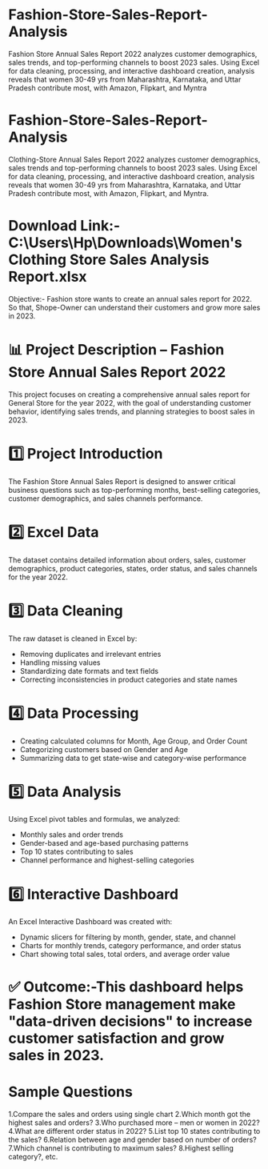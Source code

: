 # Fashion-Store-Sales-Report-Analysis
Fashion Store Annual Sales Report 2022 analyzes customer demographics, sales trends, and top-performing channels to boost 2023 sales. Using Excel for data cleaning, processing, and interactive dashboard creation, analysis reveals that women 30-49 yrs from Maharashtra, Karnataka, and Uttar Pradesh contribute most, with Amazon, Flipkart, and Myntra  
# Fashion-Store-Sales-Report-Analysis
Clothing-Store Annual Sales Report 2022 analyzes customer demographics, sales trends and top-performing channels to boost 2023 sales. Using Excel for data cleaning, processing, and interactive dashboard creation, analysis reveals that women 30-49 yrs from Maharashtra, Karnataka, and Uttar Pradesh contribute most, with Amazon, Flipkart, and Myntra.  
# Download Link:-    C:\Users\Hp\Downloads\Women's Clothing Store Sales Analysis Report.xlsx 
Objective:-
Fashion store wants to create an annual sales report for 2022. So that, Shope-Owner can understand their customers and grow more sales in 2023.

# 📊 Project Description – Fashion Store Annual Sales Report 2022
This project focuses on creating a comprehensive annual sales report for General Store for the year 2022, with the goal of understanding customer behavior, identifying sales trends, and planning strategies to boost sales in 2023.

# 1️⃣ Project Introduction
The Fashion Store Annual Sales Report is designed to answer critical business questions such as top-performing months, best-selling categories, customer demographics, and sales channels performance.

# 2️⃣ Excel Data
The dataset contains detailed information about orders, sales, customer demographics, product categories, states, order status, and sales channels for the year 2022.

# 3️⃣ Data Cleaning
The raw dataset is cleaned in Excel by:
* Removing duplicates and irrelevant entries
* Handling missing values
* Standardizing date formats and text fields
* Correcting inconsistencies in product categories and state names

# 4️⃣ Data Processing
* Creating calculated columns for Month, Age Group, and Order Count
* Categorizing customers based on Gender and Age
* Summarizing data to get state-wise and category-wise performance

# 5️⃣ Data Analysis
Using Excel pivot tables and formulas, we analyzed:
* Monthly sales and order trends
* Gender-based and age-based purchasing patterns
* Top 10 states contributing to sales
* Channel performance and highest-selling categories

# 6️⃣ Interactive Dashboard
An Excel Interactive Dashboard was created with:

* Dynamic slicers for filtering by month, gender, state, and channel
* Charts for monthly trends, category performance, and order status
* Chart showing total sales, total orders, and average order value

# ✅ Outcome:-This dashboard helps Fashion Store management make "data-driven decisions" to increase customer satisfaction and grow sales in 2023.

# Sample Questions
1.Compare the sales and orders using single chart
2.Which month got the highest sales and orders?
3.Who purchased more – men or women in 2022?
4.What are different order status in 2022?
5.List top 10 states contributing to the sales?
6.Relation between age and gender based on number of orders?
7.Which channel is contributing to maximum sales?
8.Highest selling category?, etc.
